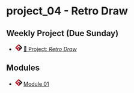 # project_04 - Retro Draw

## Weekly Project (Due Sunday)
- ![FSA](/logo.png) [🔬 Project: *Retro Draw*](https://learn.fullstackacademy.com/workshop/5e39a062dc73d200043257d2/landing)

## Modules

- ![FSA](/logo.png) [Module 01](module_01)
<!-- - ![FSA](/logo.png) [Module 02](module_02) -->
<!-- - ![FSA](/logo.png) [Module 03](module_03) -->